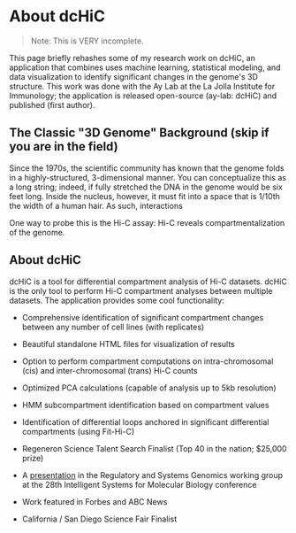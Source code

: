 # About dcHiC

> Note: This is VERY incomplete. 

This page briefly rehashes some of my research work on dcHiC, an application that combines uses machine learning, statistical modeling, and data visualization to identify significant changes in the genome's 3D structure.
This work was done with the Ay Lab at the La Jolla Institute for Immunology; the application is released open-source (ay-lab: dcHiC) and published (first author). 

## The Classic "3D Genome" Background (skip if you are in the field)

Since the 1970s, the scientific community has known that the genome folds in a highly-structured, 3-dimensional manner. You can conceptualize this as a long string;
indeed, if fully stretched the DNA in the genome would be six feet long. Inside the nucleus, however, it must fit into a space that is 1/10th the width of a human hair. 
As such, interactions 

One way to probe this is the Hi-C assay: Hi-C reveals compartmentalization of the genome. 

## About dcHiC

dcHiC is a tool for differential compartment analysis of Hi-C datasets. dcHiC is the only tool to perform Hi-C compartment analyses between multiple datasets. The application
provides some cool functionality: 

- Comprehensive identification of significant compartment changes between any number of cell lines (with replicates)
- Beautiful standalone HTML files for visualization of results
- Option to perform compartment computations on intra-chromosomal (cis) and inter-chromosomal (trans) Hi-C counts
- Optimized PCA calculations (capable of analysis up to 5kb resolution)
- HMM subcompartment identification based on compartment values
- Identification of differential loops anchored in significant differential compartments (using Fit-Hi-C)

- Regeneron Science Talent Search Finalist (Top 40 in the nation; $25,000 prize)
- A [presentation](https://www.youtube.com/watch?v=SwSuhfl0p34) in the Regulatory and Systems Genomics working group at the 28th Intelligent Systems for Molecular Biology conference
- Work featured in Forbes and ABC News
- California / San Diego Science Fair Finalist
